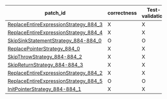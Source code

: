 | patch_id |correctness |Test-validation |NPEX-validation |
 |--- | --- | --- | --- | 
 | [ReplaceEntireExpressionStrategy_884_3](./patches/ReplaceEntireExpressionStrategy_884_3/patch.java#L894) | X | X | X | 
 | [ReplaceEntireExpressionStrategy_884_4](./patches/ReplaceEntireExpressionStrategy_884_4/patch.java#L894) | X | X | X | 
 | [SkipSinkStatementStrategy_884-884_0](./patches/SkipSinkStatementStrategy_884-884_0/patch.java#L894) | O | O | O | 
 | [ReplacePointerStrategy_884_0](./patches/ReplacePointerStrategy_884_0/patch.java#L894) | X | X | X | 
 | [SkipThrowStrategy_884-884_2](./patches/SkipThrowStrategy_884-884_2/patch.java#L894) | X | X | X | 
 | [SkipReturnStrategy_884-884_3](./patches/SkipReturnStrategy_884-884_3/patch.java#L894) | X | X | X | 
 | [ReplaceEntireExpressionStrategy_884_2](./patches/ReplaceEntireExpressionStrategy_884_2/patch.java#L894) | X | X | X | 
 | [ReplaceEntireExpressionStrategy_884_5](./patches/ReplaceEntireExpressionStrategy_884_5/patch.java#L894) | O | O | O | 
 | [InitPointerStrategy_884-884_1](./patches/InitPointerStrategy_884-884_1/patch.java#L894) | X | X | X | 

